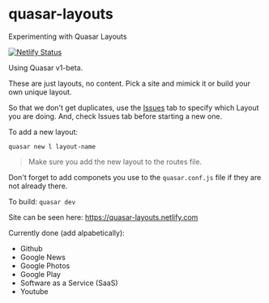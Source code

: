 # quasar-layouts
Experimenting with Quasar Layouts

[![Netlify Status](https://api.netlify.com/api/v1/badges/c20b469d-3a6a-46af-8b56-0b6b120cfd99/deploy-status)](https://app.netlify.com/sites/reverent-volhard-4aed03/deploys)

Using Quasar v1-beta.

These are just layouts, no content. Pick a site and mimick it or build your own unique layout.

So that we don't get duplicates, use the [Issues](https://github.com/hawkeye64/quasar-layouts/issues) tab to specify which Layout you are doing. And, check Issues tab before starting a new one.

To add a new layout:
```
quasar new l layout-name
```

> Make sure you add the new layout to the routes file.

Don't forget to add componets you use to the `quasar.conf.js` file if they are not already there.

To build: `quasar dev`

Site can be seen here: https://quasar-layouts.netlify.com

Currently done (add alpabetically):
- Github
- Google News
- Google Photos
- Google Play
- Software as a Service (SaaS)
- Youtube
